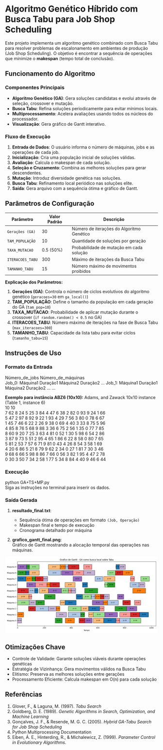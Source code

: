 # Algoritmo Genético Híbrido com Busca Tabu para Job Shop Scheduling

Este projeto implementa um algoritmo genético combinado com Busca Tabu para resolver problemas de escalonamento em ambientes de produção (Job Shop Scheduling). O objetivo é encontrar a sequência de operações que minimize o **makespan** (tempo total de conclusão).

## Funcionamento do Algoritmo

### Componentes Principais
- **Algoritmo Genético (GA)**: Gera soluções candidatas e evolui através de seleção, crossover e mutação.
- **Busca Tabu**: Refina soluções periodicamente para evitar mínimos locais.
- **Multiprocessamento**: Acelera avaliações usando todos os núcleos do processador.
- **Visualização**: Gera gráfico de Gantt interativo.

### Fluxo de Execução
1. **Entrada de Dados**: O usuário informa o número de máquinas, jobs e as operações de cada job.
2. **Inicialização**: Cria uma população inicial de soluções válidas.
3. **Avaliação**: Calcula o makespan de cada solução.
4. **Seleção e Cruzamento**: Combina as melhores soluções para gerar descendentes.
5. **Mutação**: Introduz diversidade genética nas soluções.
6. **Busca Tabu**: Refinamento local periódico nas soluções elite.
7. **Saída**: Gera arquivo com a sequência ótima e gráfico de Gantt.

## Parâmetros de Configuração
| Parâmetro           | Valor Padrão      | Descrição                                      |
|---------------------|-------------------|------------------------------------------------|
| `Gerações (GA)`     | 30                | Número de iterações do Algoritmo Genético      |
| `TAM_POPULAÇÃO`     | 10                | Quantidade de soluções por geração             |
| `TAXA_MUTACAO`      | 0.5 (50%)         | Probabilidade de mutação em cada solução       |
| `ITERACOES_TABU`    | 300               | Máximo de iterações da Busca Tabu              |
| `TAMANHO_TABU`      | 15                | Número máximo de movimentos proibidos          |

**Explicação dos Parâmetros:**
1. **Gerações (GA)**: Controla o número de ciclos evolutivos do algoritmo genético (`geracoes=30` em `ga_local()`)
2. **TAM_POPULAÇÃO**: Define o tamanho da população em cada geração do GA (`tam_pop=10`)
3. **TAXA_MUTACAO**: Probabilidade de aplicar mutação durante o crossover (`if random.random() < 0.5` no GA)
4. **ITERACOES_TABU**: Número máximo de iterações na fase de Busca Tabu (`max_iteracoes=300`)
5. **TAMANHO_TABU**: Capacidade da lista tabu para evitar ciclos (`tamanho_tabu=15`)

## Instruções de Uso

### Formato da Entrada
Número_de_jobs Número_de_máquinas  
Job_0: Máquina1 Duração1 Máquina2 Duração2 ...
Job_1: Máquina1 Duração1 Máquina2 Duração2 ...
...

**Exemplo para instância ABZ6 (10x10):**
Adams, and Zawack 10x10 instance (Table 1, instance 6)  
10 10  
7 62 8 24 5 25 3 84 4 47 6 38 2 82 0 93 9 24 1 66  
5 47 2 97 8 92 9 22 1 93 4 29 7 56 3 80 0 78 6 67  
1 45 7 46 6 22 2 26 9 38 0 69 4 40 3 33 8 75 5 96  
4 85 8 76 5 68 9 88 3 36 6 75 2 56 1 35 0 77 7 85  
8 60 9 20 7 25 3 63 4 81 0 52 1 30 5 98 6 54 2 86  
3 87 9 73 5 51 2 95 4 65 1 86 6 22 8 58 0 80 7 65  
5 81 2 53 7 57 6 71 9 81 0 43 4 26 8 54 3 58 1 69  
4 20 6 86 5 21 8 79 9 62 2 34 0 27 1 81 7 30 3 46  
9 68 6 66 5 98 8 86 7 66 0 56 3 82 1 95 4 47 2 78  
0 30 3 50 7 34 2 58 1 77 5 34 8 84 4 40 9 46 6 44  

### Execução  
python GA+TS+MP.py  
Siga as instruções no terminal para inserir os dados.  

### Saída Gerada
1. **resultado_final.txt**:  
   - Sequência ótima de operações em formato `(Job, Operação)`
   - Makespan final e tempo de execução
   - Cronograma detalhado por máquina

2. **grafico_gantt_final.png**:  
   Gráfico de Gantt mostrando a alocação temporal das operações nas máquinas.

![Exemplo de Gráfico de Gantt](grafico_gantt_final.png)

## Otimizações Chave
 - Controle de Validade: Garante soluções viáveis durante operações genéticas
 - Estratégia de Vizinhança: Gera movimentos válidos na Busca Tabu
 - Elitismo: Preserva as melhores soluções entre gerações
 - Processamento Eficiente: Calcula makespan em O(n) para cada solução

## Referências
1. Glover, F., & Laguna, M. (1997). *Tabu Search*  
2. Goldberg, D. E. (1989). *Genetic Algorithms in Search, Optimization, and Machine Learning*  
3. Gonçalves, J. F., & Resende, M. G. C. (2005). *Hybrid GA-Tabu Search for Job Shop Scheduling*  
4. Python Multiprocessing Documentation  
5. Eiben, Á. E., Hinterding, R., & Michalewicz, Z. (1999). *Parameter Control in Evolutionary Algorithms*.
